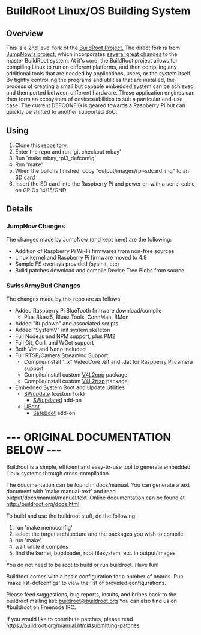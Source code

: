 # BuildRoot Linux/OS Building System


## Overview

This is a 2nd level fork of the [BuildRoot Project.](https://buildroot.org/) The direct fork is from [JumpNow's project,](http://www.jumpnowtek.com/) which incorporates [several great changes](http://www.jumpnowtek.com/rpi/Raspberry-Pi-Systems-with-Buildroot.html) to the master BuildRoot system. At it's core, the BuildRoot project allows for compiling Linux to run on different platforms, and then compiling any additional tools that are needed by applications, users, or the system itself. By tightly controlling the programs and utilities that are installed, the process of creating a small but capable embedded system can be achieved and then ported between different hardware. These application engines can then form an ecosystem of devices/abilities to suit a particular end-use case. The current DEFCONFIG is geared towards a Raspberry Pi but can quickly be shifted to another supported SoC.


## Using
  1. Clone this repository.
  2. Enter the repo and run 'git checkout mbay'
  3. Run 'make mbay_rpi3_defconfig'
  4. Run 'make'
  5. When the build is finished, copy "output/images/rpi-sdcard.img" to an SD card
  6. Insert the SD card into the Raspberry Pi and power on with a serial cable on GPIOs 14/15/GND

  
## Details

### JumpNow Changes
The changes made by JumpNow (and kept here) are the following:
  - Addition of Raspberry Pi Wi-Fi firmwares from non-free sources
  - Linux kernel and Raspberry Pi firmware moved to 4.9
  - Sample FS overlays provided (sysinit, etc)
  - Build patches download and compile Device Tree Blobs from source

### SwissArmyBud Changes
The changes made by this repo are as follows:
  - Added Raspberry Pi BlueTooth firmware download/compile
    - Plus Bluez5, Bluez Tools, ConnMan, BMon
  - Added "ifupdown" and associated scripts
  - Added "SystemV" init system skeleton
  - Full Node.js and NPM support, plus PM2
  - Full Git, Curl, and WGet support
  - Both Vim and Nano included
  - Full RTSP/Camera Streaming Support:
    - Compile/install "_x" VideoCore .elf and .dat for Raspberry Pi camera support
	- Compile/install custom [V4L2cpp](https://github.com/mpromonet/libv4l2cpp/) package
	- Compile/install custom [V4L2rtsp](https://github.com/mpromonet/v4l2rtspserver) package
  - Embedded System Boot and Update Utilities
    - [SWupdate](https://github.com/SwissArmyBud/swupdate) (custom fork)
	  - [SWupdated](https://github.com/SwissArmyBud/SWupdated) add-on
	- [UBoot](https://github.com/u-boot/u-boot)
	  - [SafeBoot](https://github.com/SwissArmyBud/SafeBoot) add-on


# --- ORIGINAL DOCUMENTATION BELOW ---
Buildroot is a simple, efficient and easy-to-use tool to generate embedded
Linux systems through cross-compilation.

The documentation can be found in docs/manual. You can generate a text
document with 'make manual-text' and read output/docs/manual/manual.text.
Online documentation can be found at http://buildroot.org/docs.html

To build and use the buildroot stuff, do the following:

1) run 'make menuconfig'
2) select the target architecture and the packages you wish to compile
3) run 'make'
4) wait while it compiles
5) find the kernel, bootloader, root filesystem, etc. in output/images

You do not need to be root to build or run buildroot.  Have fun!

Buildroot comes with a basic configuration for a number of boards. Run
'make list-defconfigs' to view the list of provided configurations.

Please feed suggestions, bug reports, insults, and bribes back to the
buildroot mailing list: buildroot@buildroot.org
You can also find us on #buildroot on Freenode IRC.

If you would like to contribute patches, please read
https://buildroot.org/manual.html#submitting-patches
